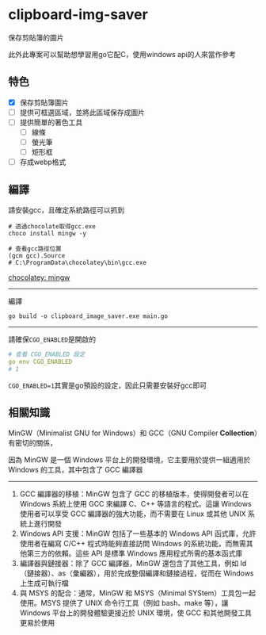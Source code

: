 # clipboard-img-saver

保存剪貼簿的圖片

此外此專案可以幫助想學習用go它配C，使用windows api的人來當作參考

## 特色

- [X] 保存剪貼簿圖片
- [ ] 提供可框選區域，並將此區域保存成圖片
- [ ] 提供簡單的著色工具
  - [ ] 線條
  - [ ] 螢光筆
  - [ ] 矩形框
- [ ] 存成webp格式

## 編譯

請安裝gcc，且確定系統路徑可以抓到

```
# 透過chocolate取得gcc.exe
choco install mingw -y

# 查看gcc路徑位置
(gcm gcc).Source
# C:\ProgramData\chocolatey\bin\gcc.exe
```

[chocolatey: mingw](https://community.chocolatey.org/packages/mingw)

---

編譯

```
go build -o clipboard_image_saver.exe main.go
```

---

請確保`CGO_ENABLED`是開啟的

```yaml
# 查看 CGO_ENABLED 設定
go env CGO_ENABLED
# 1
```

`CGO_ENABLED=1`其實是go預設的設定，因此只需要安裝好gcc即可

## 相關知識

MinGW（Minimalist GNU for Windows）和 GCC（GNU Compiler **Collection**）有密切的關係，

因為 MinGW 是一個 Windows 平台上的開發環境，它主要用於提供一組適用於 Windows 的工具，其中包含了 GCC 編譯器

---

1. GCC 編譯器的移植：MinGW 包含了 GCC 的移植版本，使得開發者可以在 Windows 系統上使用 GCC 來編譯 C、C++ 等語言的程式。這讓 Windows 使用者可以享受 GCC 編譯器的強大功能，而不需要在 Linux 或其他 UNIX 系統上進行開發
2. Windows API 支援：MinGW 包括了一些基本的 Windows API 函式庫，允許使用者在編寫 C/C++ 程式時能夠直接訪問 Windows 的系統功能，而無需其他第三方的依賴。這些 API 是標準 Windows 應用程式所需的基本函式庫
3. 編譯器與鏈接器：除了 GCC 編譯器，MinGW 還包含了其他工具，例如 ld（鏈接器）、as（彙編器），用於完成整個編譯和鏈接過程，從而在 Windows 上生成可執行檔
4. 與 MSYS 的配合：通常，MinGW 和 MSYS（Minimal SYStem）工具包一起使用。MSYS 提供了 UNIX 命令行工具（例如 bash、make 等），讓 Windows 平台上的開發體驗更接近於 UNIX 環境，使 GCC 和其他開發工具更易於使用

